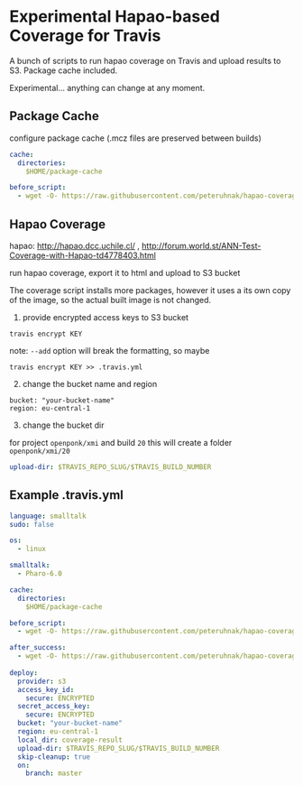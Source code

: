 # Experimental Hapao-based Coverage for Travis

A bunch of scripts to run hapao coverage on Travis and upload results to S3.
Package cache included.

Experimental... anything can change at any moment.

## Package Cache

configure package cache (.mcz files are preserved between builds)

```yaml
cache:
  directories:
    $HOME/package-cache

before_script:
  - wget -O- https://raw.githubusercontent.com/peteruhnak/hapao-coverage/master/package-cache.sh | bash
```

## Hapao Coverage

hapao: http://hapao.dcc.uchile.cl/ , http://forum.world.st/ANN-Test-Coverage-with-Hapao-td4778403.html

run hapao coverage, export it to html and upload to S3 bucket

The coverage script installs more packages, however it uses a its own copy of the image, so the actual built image is not changed.


1. provide encrypted access keys to S3 bucket

```
travis encrypt KEY
```

note: `--add` option will break the formatting, so maybe

```
travis encrypt KEY >> .travis.yml
```

2. change the bucket name and region

```
bucket: "your-bucket-name"
region: eu-central-1
```

3. change the bucket dir

for project `openponk/xmi` and build `20` this will create a folder `openponk/xmi/20`

```yaml
upload-dir: $TRAVIS_REPO_SLUG/$TRAVIS_BUILD_NUMBER
```


## Example .travis.yml

```yaml
language: smalltalk
sudo: false

os:
  - linux

smalltalk:
  - Pharo-6.0

cache:
  directories:
    $HOME/package-cache

before_script:
  - wget -O- https://raw.githubusercontent.com/peteruhnak/hapao-coverage/master/package-cache.sh | bash

after_success:
  - wget -O- https://raw.githubusercontent.com/peteruhnak/hapao-coverage/master/hapao-coverage.sh | bash
 
deploy:
  provider: s3
  access_key_id:
    secure: ENCRYPTED
  secret_access_key:
    secure: ENCRYPTED
  bucket: "your-bucket-name"
  region: eu-central-1
  local_dir: coverage-result
  upload-dir: $TRAVIS_REPO_SLUG/$TRAVIS_BUILD_NUMBER
  skip-cleanup: true
  on:
    branch: master
```

